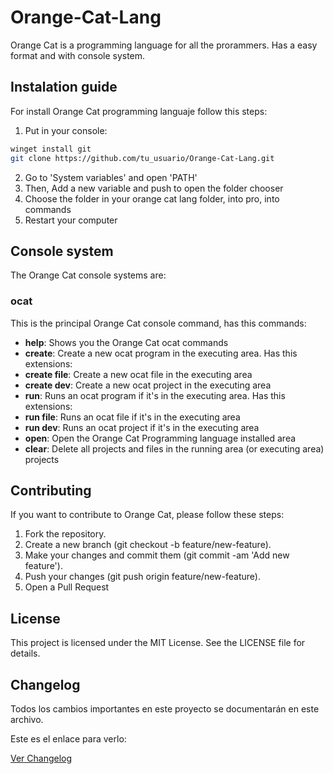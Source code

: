 # Orange-Cat-Lang

Orange Cat is a programming language for all the prorammers.
Has a easy format and with console system.

## Instalation guide

For install Orange Cat programming languaje follow this steps:

1. Put in your console:

```bash
winget install git
git clone https://github.com/tu_usuario/Orange-Cat-Lang.git
```

2. Go to 'System variables' and open 'PATH'
3. Then, Add a new variable and push to open the folder chooser
4. Choose the folder in your orange cat lang folder, into pro, into commands
5. Restart your computer

## Console system

The Orange Cat console systems are:

### ocat

This is the principal Orange Cat console command, has this commands:

- **help**: Shows you the Orange Cat ocat commands
- **create**: Create a new ocat program in the executing area. Has this extensions:
- **create file**: Create a new ocat file in the executing area
- **create dev**: Create a new ocat project in the executing area
- **run**: Runs an ocat program if it's in the executing area. Has this extensions:
- **run file**: Runs an ocat file if it's in the executing area
- **run dev**: Runs an ocat project if it's in the executing area
- **open**: Open the Orange Cat Programming language installed area
- **clear**: Delete all projects and files in the running area (or executing area) projects

## Contributing

If you want to contribute to Orange Cat, please follow these steps:

1. Fork the repository.
2. Create a new branch (git checkout -b feature/new-feature).
3. Make your changes and commit them (git commit -am 'Add new feature').
4. Push your changes (git push origin feature/new-feature).
5. Open a Pull Request

## License

This project is licensed under the MIT License. See the LICENSE file for details.

## Changelog

Todos los cambios importantes en este proyecto se documentarán en este archivo.

Este es el enlace para verlo:

[Ver Changelog](./CHANGELOG.md)
